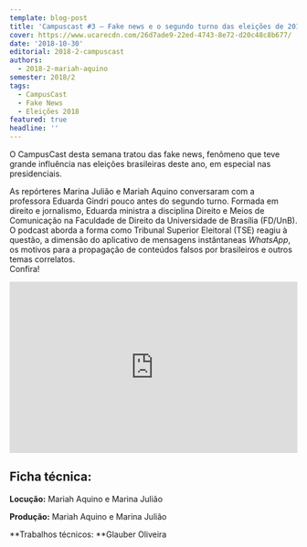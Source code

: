 ```yaml
---
template: blog-post
title: 'Campuscast #3 – Fake news e o segundo turno das eleições de 2018'
cover: https://www.ucarecdn.com/26d7ade9-22ed-4743-8e72-d20c48c8b677/
date: '2018-10-30'
editorial: 2018-2-campuscast
authors:
  - 2018-2-mariah-aquino
semester: 2018/2
tags:
  - CampusCast
  - Fake News
  - Eleições 2018
featured: true
headline: ''
---
```

O CampusCast desta semana tratou das fake news, fenômeno que teve grande influência nas eleições brasileiras deste ano, em especial nas presidenciais.

As repórteres Marina Julião e Mariah Aquino conversaram com a professora Eduarda Gindri pouco antes do segundo turno. Formada em direito e jornalismo, Eduarda ministra a disciplina Direito e Meios de Comunicação na Faculdade de Direito da Universidade de Brasília (FD/UnB). O podcast aborda a forma como Tribunal Superior Eleitoral (TSE) reagiu à questão, a dimensão do aplicativo de mensagens instântaneas _WhatsApp_, os motivos para a propagação de conteúdos falsos por brasileiros e outros temas correlatos.\
Confira!

<iframe width="100%" height="300" scrolling="no" frameborder="no" allow="autoplay" src="https://w.soundcloud.com/player/?url=https%3A//api.soundcloud.com/tracks/520553757&color=%23ff5500&auto_play=false&hide_related=false&show_comments=true&show_user=true&show_reposts=false&show_teaser=true&visual=true"></iframe>

## Ficha técnica:

**Locução:** Mariah Aquino e Marina Julião

**Produção:** Mariah Aquino e Marina Julião

**Trabalhos técnicos: **Glauber Oliveira
